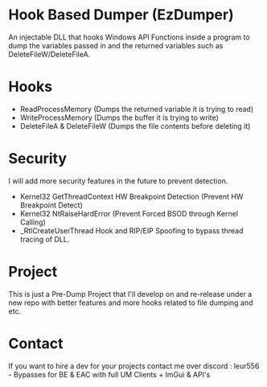 # Hook Based Dumper (EzDumper)
An injectable DLL that hooks Windows API Functions inside a program to dump the variables passed in and the returned variables such as DeleteFileW/DeleteFileA.

# Hooks
- ReadProcessMemory (Dumps the returned variable it is trying to read)
- WriteProcessMemory (Dumps the buffer it is trying to write)
- DeleteFileA & DeleteFileW (Dumps the file contents before deleting it)

# Security
I will add more security features in the future to prevent detection.
- Kernel32 GetThreadContext HW Breakpoint Detection (Prevent HW Breakpoint Detect)
- Kernel32 NtRaiseHardError (Prevent Forced BSOD through Kernel Calling)
- _RtlCreateUserThread Hook and RIP/EIP Spoofing to bypass thread tracing of DLL.

# Project
This is just a Pre-Dump Project that I'll develop on and re-release under a new repo with better features and more hooks related to file dumping and etc.

# Contact
If you want to hire a dev for your projects contact me over discord : leur556 - Bypasses for BE & EAC with full UM Clients + ImGui & API's
